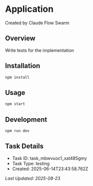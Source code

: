 # Application

Created by Claude Flow Swarm

## Overview
Write tests for the implementation

## Installation
```bash
npm install
```

## Usage
```bash
npm start
```

## Development
```bash
npm run dev
```

## Task Details
- Task ID: task_mbwvuoc1_xat485gmy
- Task Type: testing
- Created: 2025-06-14T23:43:58.762Z

*Last Updated: 2025-08-23*
